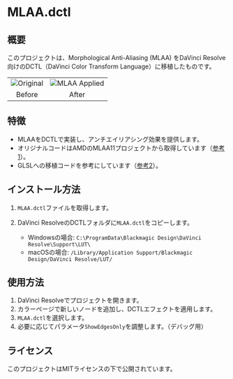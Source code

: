 # MLAA.dctl

## 概要

このプロジェクトは、Morphological Anti-Aliasing (MLAA) をDaVinci Resolve向けのDCTL（DaVinci Color Transform Language）に移植したものです。
<table>
<tr>
<td><img src="https://github.com/user-attachments/assets/1994521a-a6ba-4675-bc9f-295a5878aaf0" alt="Original"></td>
<td><img src="https://github.com/user-attachments/assets/3aa4a962-4fba-4cd4-b62f-e55be5cdb536" alt="MLAA Applied"></td>
</tr>
<tr>
<td align="center">Before</td>
<td align="center">After</td>
</tr>
</table>

## 特徴

- MLAAをDCTLで実装し、アンチエイリアシング効果を提供します。
- オリジナルコードはAMDのMLAA11プロジェクトから取得しています（[参考1](https://github.com/GPUOpen-LibrariesAndSDKs/MLAA11)）。
- GLSLへの移植コードを参考にしています（[参考2](https://www.shadertoy.com/view/cllXRB)）。

## インストール方法

1. `MLAA.dctl`ファイルを取得します。
2. DaVinci ResolveのDCTLフォルダに`MLAA.dctl`をコピーします。

   - Windowsの場合: `C:\ProgramData\Blackmagic Design\DaVinci Resolve\Support\LUT\`
   - macOSの場合: `/Library/Application Support/Blackmagic Design/DaVinci Resolve/LUT/`

## 使用方法

1. DaVinci Resolveでプロジェクトを開きます。
2. カラーページで新しいノードを追加し、DCTLエフェクトを適用します。
3. `MLAA.dctl`を選択します。
4. 必要に応じてパラメータ`ShowEdgesOnly`を調整します。（デバッグ用）

## ライセンス

このプロジェクトはMITライセンスの下で公開されています。
